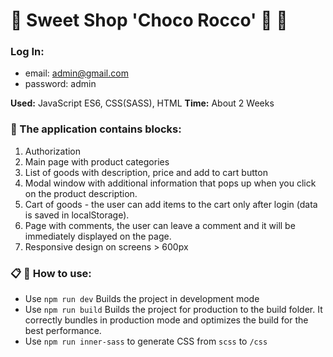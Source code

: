 # 👋 Sweet Shop 'Choco Rocco'  :chocolate_bar: :lollipop:

### Log In:
- email: admin@gmail.com
- password: admin

**Used:** JavaScript ES6, CSS(SASS), HTML
**Time:** About 2 Weeks

### :large_orange_diamond: The application contains blocks:

1. Authorization
2. Main page with product categories
3. List of goods with description, price and add to cart button
4. Modal window with additional information that pops up when you click on the product description.
5. Cart of goods - the user can add items to the cart only after login (data is saved in localStorage).
6. Page with comments, the user can leave a comment and it will be immediately displayed on the page.
7. Responsive design on screens > 600px

### :clipboard: ‍‍:small_red_triangle_down: How to use:
- Use `npm run dev` Builds the project in development mode 
- Use `npm run build` Builds the project for production to the build folder.
It correctly bundles in production mode and optimizes the build for the best performance.
- Use `npm run inner-sass` to generate CSS from `scss` to `/css`
